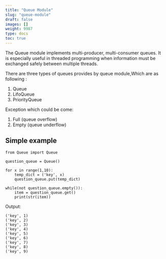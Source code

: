 ```yaml
---
title: "Queue Module"
slug: "queue-module"
draft: false
images: []
weight: 9987
type: docs
toc: true
---
```


The Queue module implements multi-producer, multi-consumer queues. It is especially useful in threaded programming when information must be exchanged safely between multiple threads.

There are three types of queues provides by queue module,Which are as following :

 1. Queue
 2. LifoQueue
 3. PriorityQueue

Exception which could be come:

 1. Full (queue overflow)
 2. Empty (queue underflow)

## Simple example
    from Queue import Queue
     
    question_queue = Queue()
    
    for x in range(1,10):
        temp_dict = ('key', x)
        question_queue.put(temp_dict)
    
    while(not question_queue.empty()):
        item = question_queue.get()
        print(str(item))

Output:

    ('key', 1)
    ('key', 2)
    ('key', 3)
    ('key', 4)
    ('key', 5)
    ('key', 6)
    ('key', 7)
    ('key', 8)
    ('key', 9)

